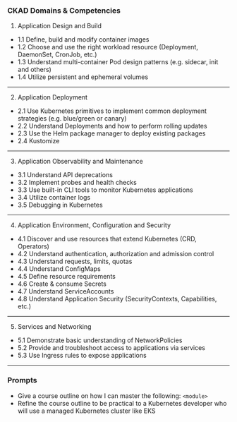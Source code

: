 ### CKAD Domains & Competencies

1. Application Design and Build
- 1.1 Define, build and modify container images
- 1.2 Choose and use the right workload resource (Deployment, DaemonSet, CronJob, etc.)
- 1.3 Understand multi-container Pod design patterns (e.g. sidecar, init and others)
- 1.4 Utilize persistent and ephemeral volumes

-----

2. Application Deployment
- 2.1 Use Kubernetes primitives to implement common deployment strategies (e.g. blue/green or canary)
- 2.2 Understand Deployments and how to perform rolling updates
- 2.3 Use the Helm package manager to deploy existing packages
- 2.4 Kustomize

-----

3. Application Observability and Maintenance
- 3.1 Understand API deprecations
- 3.2 Implement probes and health checks
- 3.3 Use built-in CLI tools to monitor Kubernetes applications
- 3.4 Utilize container logs
- 3.5 Debugging in Kubernetes

-----

4. Application Environment, Configuration and Security
- 4.1 Discover and use resources that extend Kubernetes (CRD, Operators)
- 4.2 Understand authentication, authorization and admission control
- 4.3 Understand requests, limits, quotas
- 4.4 Understand ConfigMaps
- 4.5 Define resource requirements
- 4.6 Create & consume Secrets
- 4.7 Understand ServiceAccounts
- 4.8 Understand Application Security (SecurityContexts, Capabilities, etc.)

-----

5. Services and Networking
- 5.1 Demonstrate basic understanding of NetworkPolicies
- 5.2 Provide and troubleshoot access to applications via services
- 5.3 Use Ingress rules to expose applications

------

### Prompts

- Give a course outline on how I can master the following: `<module>`
- Refine the course outline to be practical to a Kubernetes developer who will use a managed Kubernetes cluster like EKS